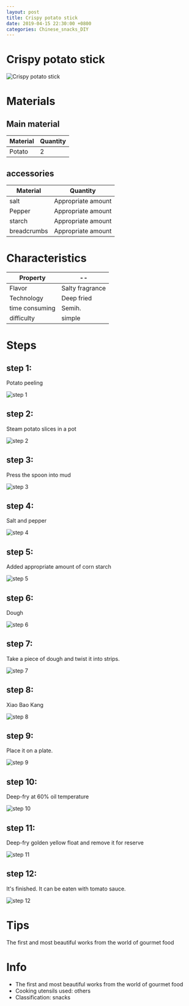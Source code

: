 ```yaml
---
layout: post
title: Crispy potato stick
date: 2019-04-15 22:30:00 +0800
categories: Chinese_snacks_DIY
---
```


# Crispy potato stick

![Crispy potato stick]({{site.baseurl}}/img/422434/422434.jpg)

# Materials


## Main material

Material|Quantity
--|--
Potato|2

## accessories

Material|Quantity
--|--
salt|Appropriate amount
Pepper|Appropriate amount
starch|Appropriate amount
breadcrumbs|Appropriate amount

# Characteristics

Property|--
--|--
Flavor|Salty fragrance
Technology|Deep fried
time consuming|Semih.
difficulty|simple

# Steps

## step 1:

Potato peeling

![step 1]({{site.baseurl}}/img/422434/1.jpg)

## step 2:

Steam potato slices in a pot

![step 2]({{site.baseurl}}/img/422434/2.jpg)

## step 3:

Press the spoon into mud

![step 3]({{site.baseurl}}/img/422434/3.jpg)

## step 4:

Salt and pepper

![step 4]({{site.baseurl}}/img/422434/4.jpg)

## step 5:

Added appropriate amount of corn starch

![step 5]({{site.baseurl}}/img/422434/5.jpg)

## step 6:

Dough

![step 6]({{site.baseurl}}/img/422434/6.jpg)

## step 7:

Take a piece of dough and twist it into strips.

![step 7]({{site.baseurl}}/img/422434/7.jpg)

## step 8:

Xiao Bao Kang

![step 8]({{site.baseurl}}/img/422434/8.jpg)

## step 9:

Place it on a plate.

![step 9]({{site.baseurl}}/img/422434/9.jpg)

## step 10:

Deep-fry at 60% oil temperature

![step 10]({{site.baseurl}}/img/422434/10.jpg)

## step 11:

Deep-fry golden yellow float and remove it for reserve

![step 11]({{site.baseurl}}/img/422434/11.jpg)

## step 12:

It's finished. It can be eaten with tomato sauce.

![step 12]({{site.baseurl}}/img/422434/12.jpg)

# Tips

The first and most beautiful works from the world of gourmet food

# Info

- The first and most beautiful works from the world of gourmet food
- Cooking utensils used: others
- Classification: snacks